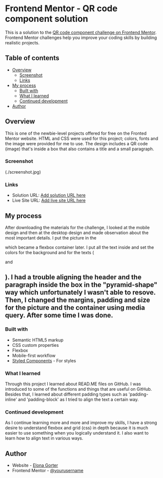 # Frontend Mentor - QR code component solution

This is a solution to the [QR code component challenge on Frontend Mentor](https://www.frontendmentor.io/challenges/qr-code-component-iux_sIO_H). Frontend Mentor challenges help you improve your coding skills by building realistic projects. 

## Table of contents

- [Overview](#overview)
  - [Screenshot](#screenshot)
  - [Links](#links)
- [My process](#my-process)
  - [Built with](#built-with)
  - [What I learned](#what-i-learned)
  - [Continued development](#continued-development)
- [Author](#author)

## Overview

This is one of the newbie-level projects offered for free on the Fronted Mentor website. HTML and CSS were used for this project; colors, fonts and the image were provided for me to use. The design includes a QR code (image) that's inside a box that also contains a title and a small paragraph. 

### Screenshot

(./screenshot.jpg)

### Links

- Solution URL: [Add solution URL here](https://your-solution-url.com)
- Live Site URL: [Add live site URL here](https://your-live-site-url.com)

## My process

After downloading the materials for the challenge, I looked at the mobile design and then at the desktop design and made observation about the most important details. I put the picture in the <div> which became a flexbox container later. I put all the text inside and set the colors for the background and for the texts (<p> and <h2>). I had a trouble aligning the header and the paragraph inside the box in the "pyramid-shape" way which unfortunately I wasn't able to resove. Then, I changed the margins, padding and size for the picture and the container using media query. After some time I was done. 

### Built with

- Semantic HTML5 markup
- CSS custom properties
- Flexbox
- Mobile-first workflow
- [Styled Components](https://styled-components.com/) - For styles

### What I learned

Through this project I learned about READ.ME files on GitHub. I was introduced to some of the functions and things that are useful on GitHub.
Besides that, I learned about different padding types such as 'padding-inline' and 'padding-block' as I tried to align the text a certain way. 


### Continued development

As I continue learning more and more and improve my skills, I have a strong desire to understand flexbox and grid (css) in depth because it is much easier to use something when you logically understand it. I also want to learn how to align text in various ways. 


## Author

- Website - [Elona Gorter](https://www.your-site.com)
- Frontend Mentor - [@yourusername](https://www.frontendmentor.io/profile/yourusername)
